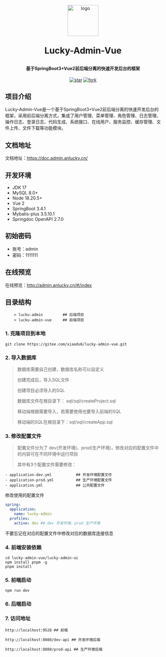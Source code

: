 <p align="center">
	<img alt="logo" src="https://doc.admin.anlucky.cn/images/logo.png" style="width: 100px;" />
</p>
<h1 align="center" style="margin: 30px 0 30px; font-weight: bold;">Lucky-Admin-Vue</h1>
<h4 align="center">基于SpringBoot3+Vue2前后端分离的快速开发后台的框架</h4>
<p align="center">
<a href='https://gitee.com/xiaodu6/lucky-admin-vue/stargazers'><img src='https://gitee.com/xiaodu6/lucky-admin-vue/badge/star.svg?theme=dark' alt='star'></img></a>
    <a href='https://gitee.com/xiaodu6/lucky-admin-vue/members'><img src='https://gitee.com/xiaodu6/lucky-admin-vue/badge/fork.svg?theme=dark' alt='fork'></img></a>
</p>


## 项目介绍
Lucky-Admin-Vue是一个基于SpringBoot3+Vue2前后端分离的快速开发后台的框架，采用前后端分离方式，集成了用户管理、菜单管理、角色管理、日志管理、操作日志、登录日志、代码生成、系统接口、在线用户、服务监控、缓存管理、文件上传、文件下载等功能模块。

## 文档地址

文档地址：https://doc.admin.anlucky.cn/

## 开发环境
- JDK 17
- MySQL 8.0+
- Node 18.20.5+
- Vue 2
- SpringBoot 3.4.1
- Mybatis-plus 3.5.10.1
- Springdoc OpenAPI 2.7.0

## 初始密码

- 账号：admin
- 密码：1111111

## 在线预览

在线预览：http://admin.anlucky.cn/#/index

## 目录结构

```
    > lucku-admin         ## 后端项目
    > lucku-admin-vue     ## 前端项目
```
### 1. 克隆项目到本地

```shell
git clone https://gitee.com/xiaodu6/lucky-admin-vue.git
```

### 2. 导入数据库
>数据库需要自己创建，数据库名称可以自定义
> 
>创建完成后，导入SQL文件
> 
>创建项目必须导入的SQL
> 
>数据库文件在根目录下： sql/sql/createProject.sql
> 
>移动端根据需要导入，若需要使用也要导入前端的SQL
> 
>移动端的SQL在根目录下：sql/sql/createApp.sql


### 3. 修改配置文件

>配置文件分为了 dev(开发环境)、prod(生产环境)，修改对应的配置文件中的内容可在不同环境中运行项目
> 
> 其中有3个配置文件需要修改：


    - application-dev.yml           ## 开发环境配置文件
    - application-prod.yml          ## 生产环境配置文件
    - application.yml               ## 公共配置文件

修改使用的配置文件

~~~yml
spring:
  application:
    name: lucky-admin
  profiles:
    active: dev ## dev 开发环境，prod 生产环境
~~~

不要忘记在对应的配置文件中修改对应的数据库连接信息


### 4. 前端安装依赖

```shell
cd lucky-admin-vue/lucky-admin-ui
npm install pnpm -g
pnpm install
```

### 5. 前端启动

```shell
npm run dev
```

### 6. 后端启动

### 7. 访问地址

```text
http://localhost:9528 ## 前端

http://localhost:8080/dev-api ## 开发环境后端

http://localhost:8080/prod-api ## 生产环境后端
```

## 

